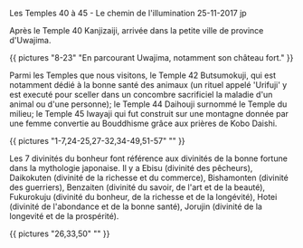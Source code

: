 Les Temples 40 à 45 - Le chemin de l'illumination
25-11-2017
jp

Après le Temple 40 Kanjizaiji, arrivée dans la petite ville de province d'Uwajima.

{{ pictures "8-23" "En parcourant Uwajima, notamment son château fort." }}

Parmi les Temples que nous visitons, le Temple 42 Butsumokuji, qui est notamment dédié à la bonne santé des animaux (un rituel appelé 'Urifuji' y est executé pour sceller dans un concombre sacrificiel la maladie d'un animal ou d'une personne); le Temple 44 Daihouji surnommé le Temple du milieu; le Temple 45 Iwayaji qui fut construit sur une montagne donnée par une femme convertie au Bouddhisme grâce aux prières de Kobo Daishi.

{{ pictures "1-7,24-25,27-32,34-49,51-57" "" }}

Les 7 divinités du bonheur font référence aux divinités de la bonne fortune dans la mythologie japonaise. Il y a Ebisu (divinité des pêcheurs), Daikokuten (divinité de la richesse et du commerce), Bishamonten (divinité des guerriers), Benzaiten (divinité du savoir, de l'art et de la beauté), Fukurokuju (divinité du bonheur, de la richesse et de la longévité), Hotei (divinité de l'abondance et de la bonne santé), Jorujin (divinité de la longevité et de la prospérité).

{{ pictures "26,33,50" "" }}
